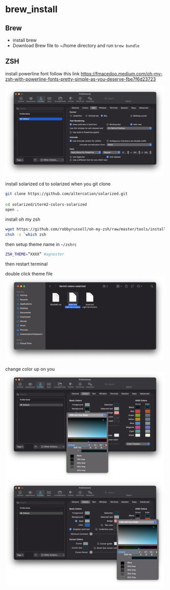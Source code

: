 # brew_install

## Brew
- install brew 
- Download Brew file to ~/home directory and run
`
brew bundle
`

## ZSH
install powerline font follow this link
https://fmacedoo.medium.com/oh-my-zsh-with-powerline-fonts-pretty-simple-as-you-deserve-fbe7f6d23723

![install font](https://github.com/fluke34261/brew_install/blob/main/Screen%20Shot%202564-07-10%20at%2014.52.17.png)

install solarized
cd to solarized when you git clone 

```sh
git clone https://github.com/altercation/solarized.git

cd solarized/iterm2-colors-solarized
open .
```

install oh my zsh
```sh
wget https://github.com/robbyrussell/oh-my-zsh/raw/master/tools/install.sh -O - | zsh
chsh -s `which zsh
```

then setup theme name in `~/zshrc`

```sh
ZSH_THEME=”XXXX” #agnoster
```

then restart terminal 


double click theme file
![install theme solarized](https://github.com/fluke34261/brew_install/blob/main/Screen%20Shot%202564-07-10%20at%2015.05.29.png)


change color up on you
![change color theme](https://github.com/fluke34261/brew_install/blob/main/Screen%20Shot%202564-07-10%20at%2015.08.33.png)
![change color theme](https://github.com/fluke34261/brew_install/blob/main/Screen%20Shot%202564-07-10%20at%2015.08.38.png)
